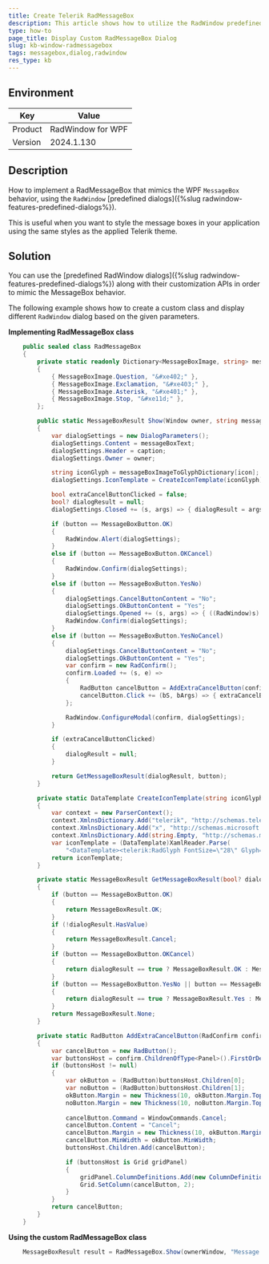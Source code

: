 ```yaml
---
title: Create Telerik RadMessageBox
description: This article shows how to utilize the RadWindow predefined dialogs to show a themed Telerik MessageBox dialog.
type: how-to
page_title: Display Custom RadMessageBox Dialog
slug: kb-window-radmessagebox
tags: messagebox,dialog,radwindow
res_type: kb
---
```

## Environment

| Key            | Value                   |
|----------------|-------------------------|
| Product        |  RadWindow for WPF      |
| Version        | 2024.1.130             |

## Description

How to implement a RadMessageBox that mimics the WPF `MessageBox` behavior, using the `RadWindow` [predefined dialogs]({%slug radwindow-features-predefined-dialogs%}).

This is useful when you want to style the message boxes in your application using the same styles as the applied Telerik theme.

## Solution

You can use the [predefined RadWindow dialogs]({%slug radwindow-features-predefined-dialogs%}) along with their customization APIs in order to mimic the MessageBox behavior.

The following example shows how to create a custom class and display different `RadWindow` dialog based on the given parameters.

__Implementing RadMessageBox class__
```C#
	public sealed class RadMessageBox
	{
		private static readonly Dictionary<MessageBoxImage, string> messageBoxImageToGlyphDictionary = new Dictionary<MessageBoxImage, string>()
		{
			{ MessageBoxImage.Question, "&#xe402;" },
			{ MessageBoxImage.Exclamation, "&#xe403;" },            
			{ MessageBoxImage.Asterisk, "&#xe401;" },
			{ MessageBoxImage.Stop, "&#xe11d;" },            
		};

		public static MessageBoxResult Show(Window owner, string messageBoxText, string caption, MessageBoxButton button, MessageBoxImage icon)
		{
			var dialogSettings = new DialogParameters();
			dialogSettings.Content = messageBoxText;
			dialogSettings.Header = caption;
			dialogSettings.Owner = owner;

			string iconGlyph = messageBoxImageToGlyphDictionary[icon];
			dialogSettings.IconTemplate = CreateIconTemplate(iconGlyph);

			bool extraCancelButtonClicked = false;
			bool? dialogResult = null;            
			dialogSettings.Closed += (s, args) => { dialogResult = args.DialogResult; };            

			if (button == MessageBoxButton.OK)
			{
				RadWindow.Alert(dialogSettings);
			}
			else if (button == MessageBoxButton.OKCancel)
			{   
				RadWindow.Confirm(dialogSettings);                
			}
			else if (button == MessageBoxButton.YesNo)
			{
				dialogSettings.CancelButtonContent = "No";
				dialogSettings.OkButtonContent = "Yes";
				dialogSettings.Opened += (s, args) => { ((RadWindow)s).CanClose = false; };                
				RadWindow.Confirm(dialogSettings);
			}
			else if (button == MessageBoxButton.YesNoCancel)
			{
				dialogSettings.CancelButtonContent = "No";
				dialogSettings.OkButtonContent = "Yes";                
				var confirm = new RadConfirm();
				confirm.Loaded += (s, e) =>
				{
					RadButton cancelButton = AddExtraCancelButton(confirm);
					cancelButton.Click += (bS, bArgs) => { extraCancelButtonClicked = true; };
				};

				RadWindow.ConfigureModal(confirm, dialogSettings);
			}

			if (extraCancelButtonClicked)
			{
				dialogResult = null;
			}

			return GetMessageBoxResult(dialogResult, button);
		}

		private static DataTemplate CreateIconTemplate(string iconGlyph)
		{
			var context = new ParserContext();
			context.XmlnsDictionary.Add("telerik", "http://schemas.telerik.com/2008/xaml/presentation");
			context.XmlnsDictionary.Add("x", "http://schemas.microsoft.com/winfx/2006/xaml");
			context.XmlnsDictionary.Add(string.Empty, "http://schemas.microsoft.com/winfx/2006/xaml/presentation");
			var iconTemplate = (DataTemplate)XamlReader.Parse(
				"<DataTemplate><telerik:RadGlyph FontSize=\"28\" Glyph=\"" + iconGlyph + "\" /></DataTemplate>", context);
			return iconTemplate;
		}

		private static MessageBoxResult GetMessageBoxResult(bool? dialogResult, MessageBoxButton button)
		{
			if (button == MessageBoxButton.OK)
			{
				return MessageBoxResult.OK;
			}
			if (!dialogResult.HasValue)
			{
				return MessageBoxResult.Cancel;
			}
			if (button == MessageBoxButton.OKCancel)
			{
				return dialogResult == true ? MessageBoxResult.OK : MessageBoxResult.Cancel;
			}
			if (button == MessageBoxButton.YesNo || button == MessageBoxButton.YesNoCancel)
			{
				return dialogResult == true ? MessageBoxResult.Yes : MessageBoxResult.No;
			}
			return MessageBoxResult.None;
		}

		private static RadButton AddExtraCancelButton(RadConfirm confirm)
		{
			var cancelButton = new RadButton();
			var buttonsHost = confirm.ChildrenOfType<Panel>().FirstOrDefault(x => x.Name == "DialogButtons");
			if (buttonsHost != null)
			{
				var okButton = (RadButton)buttonsHost.Children[0];
				var noButton = (RadButton)buttonsHost.Children[1];
				okButton.Margin = new Thickness(10, okButton.Margin.Top, 0, okButton.Margin.Bottom);
				noButton.Margin = new Thickness(10, noButton.Margin.Top, 0, noButton.Margin.Bottom);
								
				cancelButton.Command = WindowCommands.Cancel;
				cancelButton.Content = "Cancel";
				cancelButton.Margin = new Thickness(10, okButton.Margin.Top, 10, okButton.Margin.Bottom);
				cancelButton.MinWidth = okButton.MinWidth;                
				buttonsHost.Children.Add(cancelButton);

				if (buttonsHost is Grid gridPanel)
				{
					gridPanel.ColumnDefinitions.Add(new ColumnDefinition());
					Grid.SetColumn(cancelButton, 2);
				}
			}
			return cancelButton;
		}
	}
```

__Using the custom RadMessageBox class__
```C#
	MessageBoxResult result = RadMessageBox.Show(ownerWindow, "Message Content", "Message Header", MessageBoxButton.OKCancel, MessageBoxImage.Question);
```

